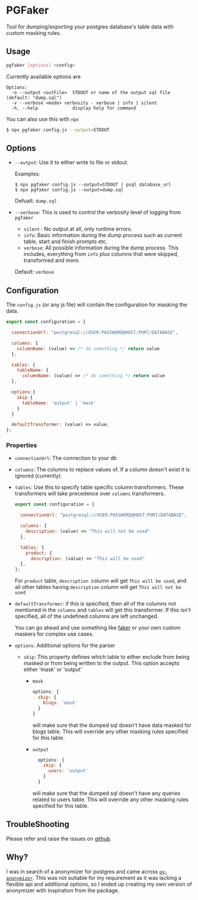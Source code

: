 # PGFaker

Tool for dumping/exporting your postgres database's table data with custom masking rules.

## Usage

```bash
pgfaker [options] <config>
```

Currently available options are

```
Options:
  -o --output <outFile>  STDOUT or name of the output sql file (default: "dump.sql")
  -v --verbose <mode> verbosity - verbose | info | silent
  -h, --help             display help for command
```

You can also use this with `npx`

```sh
$ npx pgfaker config.js --output=STDOUT
```

## Options

- `--output`: Use it to either write to file or stdout.

  Examples:
  ```
  $ npx pgfaker config.js --output=STDOUT | psql database_url
  $ npx pgfaker config.js --output=dump.sql
  ```
  Defualt: `dump.sql`
  
- `--verbose`: This is used to control the verbosity level of logging from `pgfaker`
  - `silent` : No output at all, only runtime errors.
  - `info`: Basic information during the dump process such as current table, start and finish prompts etc.
  - `verbose`: All possible information during the dump process. This includes, everything from `info` plus columns that were skipped, transformed and more.

  Default: `verbose`


## Configuration

The `config.js` (or any js file) will contain the configuration for masking the data.

```js
export const configuration = {

  connectionUrl: "postgresql://USER:PASSWORD@HOST:PORT/DATABASE",

  columns: {
    columnName: (value) => /* do something */ return value
  },

  tables: {
    tableName: {
      columnName: (value) => /* do something */ return value
  },

  options:{
    skip:{
      tableName: 'output' | 'mask'
    }
  }

  defaultTransformer: (value) => value,
};
```

### Properties

- `connectionUrl`: The connection to your db

- `columns`: The columns to replace values of. If a column doesn't exist it is ignored (currently)

- `tables`: Use this to specify table specific column transformers. These transformers will take precedence over `columns` transformers.

  ```js
  export const configuration = {

    connectionUrl: "postgresql://USER:PASSWORD@HOST:PORT/DATABASE",

    columns: {
      description: (value) => "This will not be used"
    },

    tables: {
      product: {
        description: (value) => "This will be used"
    },
  };

  ```

  For `product` table, `description `column will get `This will be used`, and all other tables having `description` column will get `This will not be used`

- `defaultTransformer`: if this is specified, then all of the columns not mentioned in the `columns` and `tables` will get this transformer. If this isn't specified, all of the undefined columns are left unchanged.

  You can go ahead and use something like [faker](https://www.npmjs.com/package/@faker-js/faker) or your own custom maskers for complex use cases.

- `options`: Additional options for the parser

   - `skip`: This property defines which table to either exclude from being masked or from being written to the output. This option accepts either 'mask' or 'output'

      - `mask`

        ```js
        options: {
          skip: {
            blogs: 'mask'
          }
        }
        ```
         will make sure that the dumped sql doesn't have data masked for blogs table. This will override any other masking rules specified for this table.

      - `output`

        ```js
          options: {
            skip: {
              users: 'output'
            }
          }
        ```
        will make sure that the dumped sql doesn't have any queries related to users table. This will override any other masking rules specified for this table.

## TroubleShooting
Please refer and raise the issues on [github](https://github.com/imanpalsingh/pg-faker/issues).

## Why?

I was in search of a anonymizer for postgres and came across [`pg-anonymizer`](https://github.com/rap2hpoutre/pg-anonymizer). This was not suitable for my requirement as it was lacking a flexible api and additional options, so I ended up creating my own version of anonymizer with inspiration from the package.

